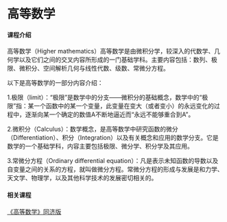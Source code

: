 # 高等数学

#### 课程介绍

高等数学（Higher mathematics）高等数学是由微积分学，较深入的代数学、几何学以及它们之间的交叉内容所形成的一门基础学科。主要内容包括：数列、极限、微积分、空间解析几何与线性代数、级数、常微分方程。

以下是高等数学的一部分内容介绍：

1.极限（limit）：“极限”是数学中的分支——微积分的基础概念，数学中的“极限”指：某一个函数中的某一个变量，此变量在变大（或者变小）的永远变化的过程中，逐渐向某一个确定的数值A不断地逼近而“永远不能够重合到A”。

2.微积分（Calculus）：数学概念，是高等数学中研究函数的微分（Differentiation）、积分（Integration）以及有关概念和应用的数学分支。它是数学的一个基础学科，内容主要包括极限、微分学、积分学及其应用。

3.常微分方程（Ordinary differential equation）：凡是表示未知函数的导数以及自变量之间的关系的方程，就叫做微分方程。常微分方程的形成与发展是和力学、天文学、物理学，以及其他科学技术的发展密切相关的。

#### 相关课程

[《高等数学》同济版 ](https://www.bilibili.com/video/BV1Eb411u7Fw/?spm_id_from=333.337.search-card.all.click&vd_source=ea4c555fafb1300a9c8187001da02464)
